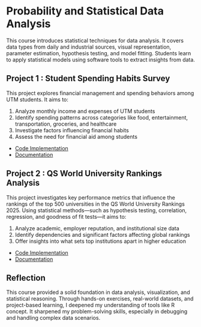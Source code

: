 # Probability and Statistical Data Analysis
This course introduces statistical techniques for data analysis. It covers data types from daily and industrial sources, visual representation, parameter estimation, hypothesis testing, and model fitting. Students learn to apply statistical models using software tools to extract insights from data.

## Project 1 : Student Spending Habits Survey
This project explores financial management and spending behaviors among UTM students. It aims to:
1. Analyze monthly income and expenses of UTM students
2. Identify spending patterns across categories like food, entertainment, transportation, groceries, and healthcare
3. Investigate factors influencing financial habits
4. Assess the need for financial aid among students
* [Code Implementation](https://github.com/TehRuQian/SECPH-Data-Engineering-UTM/blob/main/SECPH-Year1-Sem2/Probability%20and%20Statistical%20Data%20Analysis/Project%201%20Function%202.0.R)
* [Documentation](https://github.com/TehRuQian/SECPH-Data-Engineering-UTM/blob/main/SECPH-Year1-Sem2/Probability%20and%20Statistical%20Data%20Analysis/PSDA%20Project%201.pdf)

## Project 2 : QS World University Rankings Analysis
This project investigates key performance metrics that influence the rankings of the top 500 universities in the QS World University Rankings 2025. Using statistical methods—such as hypothesis testing, correlation, regression, and goodness of fit tests—it aims to:
1. Analyze academic, employer reputation, and institutional size data
2. Identify dependencies and significant factors affecting global rankings
3. Offer insights into what sets top institutions apart in higher education
* [Code Implementation](https://github.com/TehRuQian/SECPH-Data-Engineering-UTM/blob/main/SECPH-Year1-Sem2/Probability%20and%20Statistical%20Data%20Analysis/PSDA%20Project%202%20Script.R)
* [Documentation](https://github.com/TehRuQian/SECPH-Data-Engineering-UTM/blob/main/SECPH-Year1-Sem2/Probability%20and%20Statistical%20Data%20Analysis/PSDA%20Project%202%20Report.pdf)
  
## Reflection
This course provided a solid foundation in data analysis, visualization, and statistical reasoning. Through hands-on exercises, real-world datasets, and project-based learning, I deepened my understanding of tools like R concept. It sharpened my problem-solving skills, especially in debugging and handling complex data scenarios.


